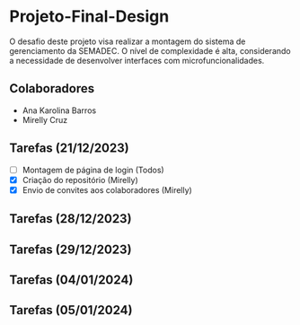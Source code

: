 # Projeto-Final-Design
O desafio deste projeto visa realizar a montagem do sistema de gerenciamento da SEMADEC. O nível de complexidade é alta, considerando a necessidade de desenvolver interfaces com microfuncionalidades.

## Colaboradores

- Ana Karolina Barros
- Mirelly Cruz


## Tarefas (21/12/2023)
- [ ] Montagem de página de login (Todos)
- [x] Criação do repositório (Mirelly)
- [x] Envio de convites aos colaboradores (Mirelly)

## Tarefas (28/12/2023)
## Tarefas (29/12/2023)
## Tarefas (04/01/2024)
## Tarefas (05/01/2024)
